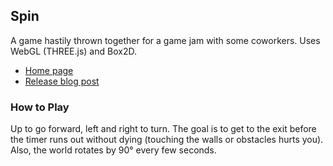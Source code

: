 ## Spin

A game hastily thrown together for a game jam with some coworkers. Uses WebGL (THREE.js) and Box2D.

* [Home page](http://bencrowder.net/coding/spin)
* [Release blog post](http://bencrowder.net/blog/2013/02/spin)

### How to Play

Up to go forward, left and right to turn. The goal is to get to the exit before the timer runs out without dying (touching the walls or obstacles hurts you). Also, the world rotates by 90° every few seconds.
